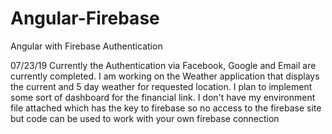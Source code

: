 # Angular-Firebase
Angular with Firebase Authentication 

07/23/19
Currently the Authentication via Facebook, Google and Email are currently completed.
I am working on the Weather application that displays the current and 5 day weather for 
requested location. I plan to implement some sort of dashboard
for the financial link. 
I don't have my environment file attached 
which has the key to firebase so no access to the firebase site but code can be used
to work with your own firebase connection

